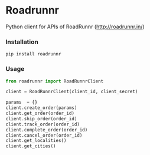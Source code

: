 # Roadrunnr
Python client for APIs of RoadRunnr (http://roadrunnr.in/)

### Installation

```
pip install roadrunnr
```

### Usage

```python
from roadrunnr import RoadRunnrClient

client = RoadRunnrClient(client_id, client_secret)

params  = {}
client.create_order(params)
client.get_order(order_id)
client.ship_order(order_id)
client.track_order(order_id)
client.complete_order(order_id)
client.cancel_order(order_id)
client.get_localities()
client.get_cities()

```